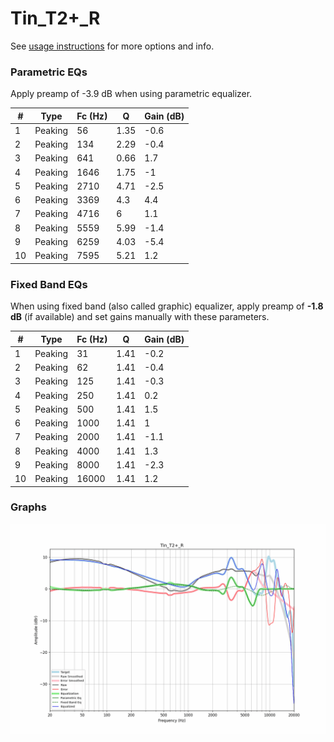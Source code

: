 # Tin_T2+_R
See [usage instructions](https://github.com/jaakkopasanen/AutoEq#usage) for more options and info.

### Parametric EQs
Apply preamp of -3.9 dB when using parametric equalizer.

|   # | Type    |   Fc (Hz) |    Q |   Gain (dB) |
|-----|---------|-----------|------|-------------|
|   1 | Peaking |        56 | 1.35 |        -0.6 |
|   2 | Peaking |       134 | 2.29 |        -0.4 |
|   3 | Peaking |       641 | 0.66 |         1.7 |
|   4 | Peaking |      1646 | 1.75 |        -1   |
|   5 | Peaking |      2710 | 4.71 |        -2.5 |
|   6 | Peaking |      3369 | 4.3  |         4.4 |
|   7 | Peaking |      4716 | 6    |         1.1 |
|   8 | Peaking |      5559 | 5.99 |        -1.4 |
|   9 | Peaking |      6259 | 4.03 |        -5.4 |
|  10 | Peaking |      7595 | 5.21 |         1.2 |

### Fixed Band EQs
When using fixed band (also called graphic) equalizer, apply preamp of **-1.8 dB** (if available) and set gains manually with these parameters.

|   # | Type    |   Fc (Hz) |    Q |   Gain (dB) |
|-----|---------|-----------|------|-------------|
|   1 | Peaking |        31 | 1.41 |        -0.2 |
|   2 | Peaking |        62 | 1.41 |        -0.4 |
|   3 | Peaking |       125 | 1.41 |        -0.3 |
|   4 | Peaking |       250 | 1.41 |         0.2 |
|   5 | Peaking |       500 | 1.41 |         1.5 |
|   6 | Peaking |      1000 | 1.41 |         1   |
|   7 | Peaking |      2000 | 1.41 |        -1.1 |
|   8 | Peaking |      4000 | 1.41 |         1.3 |
|   9 | Peaking |      8000 | 1.41 |        -2.3 |
|  10 | Peaking |     16000 | 1.41 |         1.2 |

### Graphs
![](./Tin_T2+_R.png)
